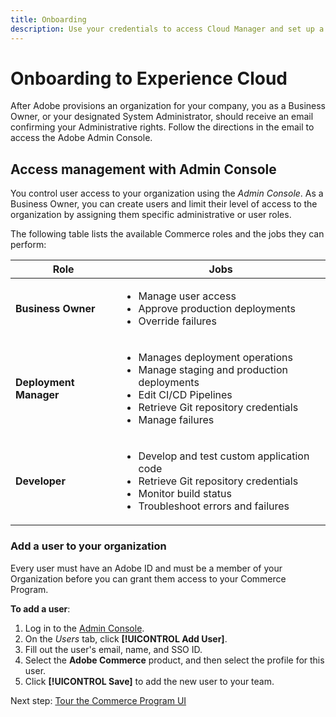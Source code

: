 ```yaml
---
title: Onboarding
description: Use your credentials to access Cloud Manager and set up a Commerce program.
---
```

# Onboarding to Experience Cloud

After Adobe provisions an organization for your company, you as a Business Owner, or your designated System Administrator, should receive an email confirming your Administrative rights. Follow the directions in the email to access the Adobe Admin Console.

## Access management with Admin Console

You control user access to your organization using the _Admin Console_. As a Business Owner, you can create users and limit their level of access to the organization by assigning them specific administrative or user roles.

The following table lists the available Commerce roles and the jobs they can perform:

| Role | Jobs | 
| ---- | ---- |
| **Business Owner** | <ul><li>Manage user access</li><li>Approve production deployments</li><li>Override failures</li></ul> |
| **Deployment Manager** | <ul><li>Manages deployment operations</li><li>Manage staging and production deployments</li><li>Edit CI/CD Pipelines</li><li>Retrieve Git repository credentials</li><li>Manage failures</li></ul> |
| **Developer** | <ul><li>Develop and test custom application code</li><li>Retrieve Git repository credentials</li><li>Monitor build status</li><li>Troubleshoot errors and failures</li></ul> |

### Add a user to your organization

Every user must have an Adobe ID and must be a member of your Organization before you can grant them access to your Commerce Program. 

**To add a user**:

1. Log in to the [Admin Console][].
1. On the _Users_ tab, click **[!UICONTROL Add User]**.
1. Fill out the user's email, name, and SSO ID.
1. Select the **Adobe Commerce** product, and then select the profile for this user.
1. Click **[!UICONTROL Save]** to add the new user to your team.

Next step: [Tour the Commerce Program UI](tour-program.md)

<!-- link definitions -->
[Admin Console]: https://adminconsole.adobe.com/
